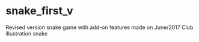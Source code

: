 # snake_first_v
Revised version snake game with add-on features made on June/2017
Club illustration snake  
